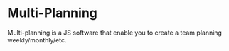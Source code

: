# Multi-Planning
Multi-planning is a JS software that enable you to create a team planning weekly/monthly/etc.
